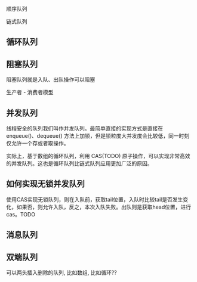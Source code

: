 顺序队列

链式队列



## 循环队列

## 阻塞队列

阻塞队列就是入队、出队操作可以阻塞

生产者 - 消费者模型

## 并发队列

线程安全的队列我们叫作并发队列。最简单直接的实现方式是直接在 enqueue()、dequeue() 方法上加锁，但是锁粒度大并发度会比较低，同一时刻仅允许一个存或者取操作。

实际上，基于数组的循环队列，利用 CAS(TODO) 原子操作，可以实现非常高效的并发队列。这也是循环队列比链式队列应用更加广泛的原因。

## 如何实现无锁并发队列

使用CAS实现无锁队列，则在入队前，获取tail位置，入队时比较tail是否发生变化，如果否，则允许入队，反之，本次入队失败。出队则是获取head位置，进行cas。TODO

## 消息队列

## 双端队列

可以两头插入删除的队列, 比如数组, 比如循环??